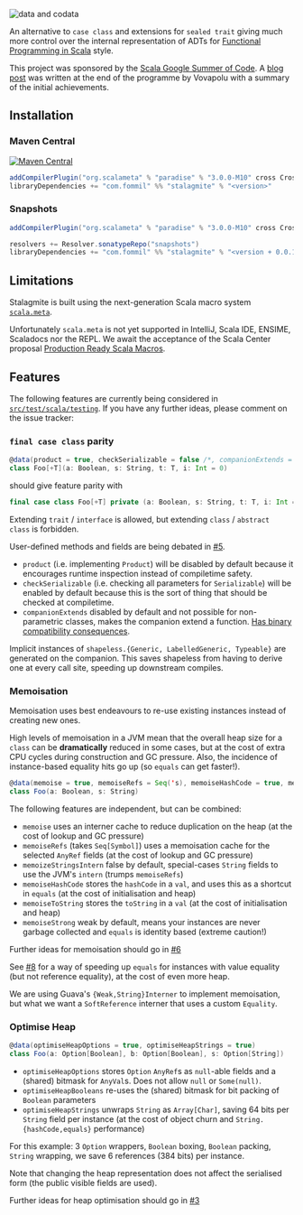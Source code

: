 ![data and codata](https://pbs.twimg.com/media/C4puwPsVUAAPPW5.jpg)

An alternative to `case class` and extensions for `sealed trait` giving much more control over the internal representation of ADTs for [Functional Programming in Scala](https://leanpub.com/fp-scala-mortals) style.

This project was sponsored by the [Scala Google Summer of Code](https://github.com/scala/scala-lang/blob/master/gsoc/2017.md#case-classes-a-la-carte-with-scalameta). A [blog post](https://vovapolu.github.io/scala/stalagmite/perf/2017/09/02/stalagmite-performance.html) was written at the end of the programme by Vovapolu with a summary of the initial achievements.

## Installation

### Maven Central

[![Maven Central](https://maven-badges.herokuapp.com/maven-central/com.fommil/stalagmite_2.12/badge.svg)](https://maven-badges.herokuapp.com/maven-central/com.fommil/stalagmite_2.12)

```scala
addCompilerPlugin("org.scalameta" % "paradise" % "3.0.0-M10" cross CrossVersion.full)
libraryDependencies += "com.fommil" %% "stalagmite" % "<version>"
```

### Snapshots

```scala
addCompilerPlugin("org.scalameta" % "paradise" % "3.0.0-M10" cross CrossVersion.full)

resolvers += Resolver.sonatypeRepo("snapshots")
libraryDependencies += "com.fommil" %% "stalagmite" % "<version + 0.0.1>-SNAPSHOT"
```

## Limitations

Stalagmite is built using the next-generation Scala macro system [`scala.meta`](https://github.com/scalameta/paradise).

Unfortunately `scala.meta` is not yet supported in IntelliJ, Scala IDE, ENSIME, Scaladocs nor the REPL. We await the acceptance of the Scala Center proposal [Production Ready Scala Macros](https://github.com/scalacenter/advisoryboard/pull/30).

## Features

The following features are currently being considered in [`src/test/scala/testing`](https://github.com/fommil/stalagmite/tree/master/src/test/scala/testing). If you have any further ideas, please comment on the issue tracker:

### `final case class` parity

```scala
@data(product = true, checkSerializable = false /*, companionExtends = true */)
class Foo[+T](a: Boolean, s: String, t: T, i: Int = 0)
```

should give feature parity with

```scala
final case class Foo[+T] private (a: Boolean, s: String, t: T, i: Int = 0)
```

Extending `trait` / `interface` is allowed, but extending `class` / `abstract class` is forbidden.

User-defined methods and fields are being debated in [#5](https://github.com/fommil/stalagmite/issues/5).

- `product` (i.e. implementing `Product`) will be disabled by default because it encourages runtime inspection instead of compiletime safety.
- `checkSerializable` (i.e. checking all parameters for `Serializable`) will be enabled by default because this is the sort of thing that should be checked at compiletime.
- `companionExtends` disabled by default and not possible for non-parametric classes, makes the companion extend a function. [Has binary compatibility consequences](https://issues.scala-lang.org/browse/SI-3664).

Implicit instances of `shapeless.{Generic, LabelledGeneric, Typeable}` are generated on the companion. This saves shapeless from having to derive one at every call site, speeding up downstream compiles.

### Memoisation

Memoisation uses best endeavours to re-use existing instances instead of creating new ones.

High levels of memoisation in a JVM mean that the overall heap size for a `class` can be **dramatically** reduced in some cases, but at the cost of extra CPU cycles during construction and GC pressure. Also, the incidence of instance-based equality hits go up (so `equals` can get faster!).

```scala
@data(memoise = true, memoiseRefs = Seq('s), memoiseHashCode = true, memoiseToString = true, memoiseStrong = true)
class Foo(a: Boolean, s: String)
```

The following features are independent, but can be combined:

- `memoise` uses an interner cache to reduce duplication on the heap (at the cost of lookup and GC pressure)
- `memoiseRefs` (takes `Seq[Symbol]`) uses a memoisation cache for the selected `AnyRef` fields (at the cost of lookup and GC pressure)
- `memoizeStringsIntern` false by default, special-cases `String` fields to use the JVM's `intern` (trumps `memoiseRefs`)
- `memoiseHashCode` stores the `hashCode` in a `val`, and uses this as a shortcut in `equals` (at the cost of initialisation and heap)
- `memoiseToString` stores the `toString` in a `val` (at the cost of initialisation and heap)
- `memoiseStrong` weak by default, means your instances are never garbage collected and `equals` is identity based (extreme caution!)

Further ideas for memoisation should go in [#6](https://github.com/fommil/stalagmite/issues/6)

See [#8](https://github.com/fommil/stalagmite/issues/8) for a way of speeding up `equals` for instances with value equality (but not reference equality), at the cost of even more heap.

We are using Guava's `{Weak,String}Interner` to implement memoisation, but what we want a `SoftReference` interner that uses a custom `Equality`.

### Optimise Heap

```scala
@data(optimiseHeapOptions = true, optimiseHeapStrings = true)
class Foo(a: Option[Boolean], b: Option[Boolean], s: Option[String])
```

- `optimiseHeapOptions` stores `Option` `AnyRef`s as `null`-able fields and a (shared) bitmask for `AnyVal`s. Does not allow `null` or `Some(null)`.
- `optimiseHeapBooleans` re-uses the (shared) bitmask for bit packing of `Boolean` parameters
- `optimiseHeapStrings` unwraps `String` as `Array[Char]`, saving 64 bits per `String` field per instance (at the cost of object churn and `String.{hashCode,equals}` performance)

For this example: 3 `Option` wrappers, `Boolean` boxing, `Boolean` packing, `String` wrapping, we save 6 references (384 bits) per instance.

Note that changing the heap representation does not affect the serialised form (the public visible fields are used).

Further ideas for heap optimisation should go in [#3](https://github.com/fommil/stalagmite/issues/3)
